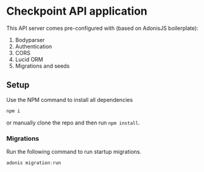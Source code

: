# Checkpoint API application

This API server comes pre-configured with (based on AdonisJS boilerplate):

1. Bodyparser
2. Authentication
3. CORS
4. Lucid ORM
5. Migrations and seeds

## Setup

Use the NPM command to install all dependencies

```bash
npm i
```

or manually clone the repo and then run `npm install`.


### Migrations

Run the following command to run startup migrations.

```js
adonis migration:run
```
